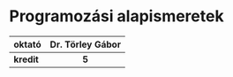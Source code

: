 # Programozási alapismeretek

| oktató | Dr. Törley Gábor |
| :- | :-: |
| **kredit** | **5** |

<!-- | zh időpontok: | ? | ? | ? | ? |
| :- | :-: | :-: | :-: | :-: |
| **beadandók:** | **?** | **?** | **?** | **?** | -->




<br>